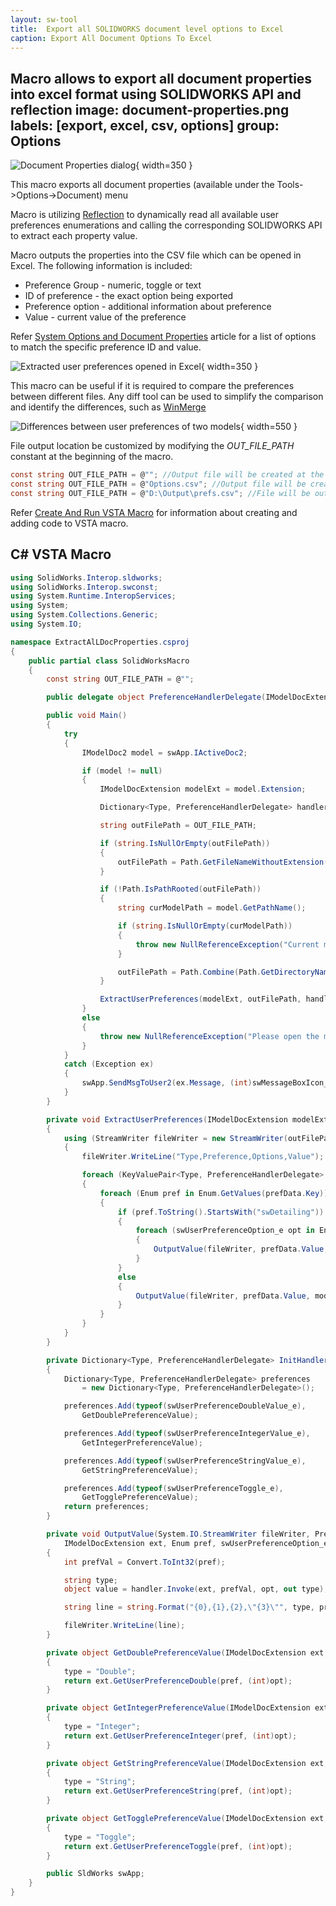 ```yaml
---
layout: sw-tool
title:  Export all SOLIDWORKS document level options to Excel
caption: Export All Document Options To Excel
---
```

 Macro allows to export all document properties into excel format using SOLIDWORKS API and reflection
image: document-properties.png
labels: [export, excel, csv, options]
group: Options
---
![Document Properties dialog](document-properties.png){ width=350 }

This macro exports all document properties (available under the Tools->Options->Document) menu

Macro is utilizing [Reflection](https://docs.microsoft.com/en-us/dotnet/csharp/programming-guide/concepts/reflection) to dynamically read all available user preferences enumerations and calling the corresponding SOLIDWORKS API to extract each property value.

Macro outputs the properties into the CSV file which can be opened in Excel. The following information is included:

* Preference Group - numeric, toggle or text
* ID of preference - the exact option being exported
* Preference option - additional information about preference
* Value - current value of the preference

Refer [System Options and Document Properties](https://help.solidworks.com/2016/english/api/sldworksapiprogguide/overview/system_options_and_document_properties.htm) article for a list of options to match the specific preference ID and value.

![Extracted user preferences opened in Excel](user-preferences-excel.png){ width=350 }

This macro can be useful if it is required to compare the preferences between different files. Any diff tool can be used to simplify the comparison and identify the differences, such as [WinMerge](https://winmerge.org/)

![Differences between user preferences of two models](diff-user-preferences.png){ width=550 }

File output location be customized by modifying the *OUT_FILE_PATH* constant at the beginning of the macro.

~~~ cs
const string OUT_FILE_PATH = @""; //Output file will be created at the same location as SOLIDWORKS model and will be named as <ModelName>_prefs.csv
const string OUT_FILE_PATH = @"Options.csv"; //Output file will be created at the same location as SOLIDWORKS model and will be named as Options.csv
const string OUT_FILE_PATH = @"D:\Output\prefs.csv"; //File will be output to D:\Output\prefs.csv
~~~

Refer [Create And Run VSTA Macro](/docs/codestack/solidworks-api/getting-started/macros/create-vsta/) for information about creating and adding code to VSTA macro.

## C# VSTA Macro

~~~ cs
using SolidWorks.Interop.sldworks;
using SolidWorks.Interop.swconst;
using System.Runtime.InteropServices;
using System;
using System.Collections.Generic;
using System.IO;

namespace ExtractAlLDocProperties.csproj
{
    public partial class SolidWorksMacro
    {
        const string OUT_FILE_PATH = @"";

        public delegate object PreferenceHandlerDelegate(IModelDocExtension ext, int pref, swUserPreferenceOption_e opt, out string type);

        public void Main()
        {
            try
            {
                IModelDoc2 model = swApp.IActiveDoc2;

                if (model != null)
                {
                    IModelDocExtension modelExt = model.Extension;

                    Dictionary<Type, PreferenceHandlerDelegate> handlers = InitHandlers();

                    string outFilePath = OUT_FILE_PATH;

                    if (string.IsNullOrEmpty(outFilePath))
                    {
                        outFilePath = Path.GetFileNameWithoutExtension(model.GetTitle()) + "_prefs.csv";
                    }

                    if (!Path.IsPathRooted(outFilePath))
                    {
                        string curModelPath = model.GetPathName();

                        if (string.IsNullOrEmpty(curModelPath))
                        {
                            throw new NullReferenceException("Current model is not saved. Either save the model or specify the full path to the output file");
                        }

                        outFilePath = Path.Combine(Path.GetDirectoryName(curModelPath), outFilePath);
                    }

                    ExtractUserPreferences(modelExt, outFilePath, handlers);
                }
                else
                {
                    throw new NullReferenceException("Please open the model");
                }
            }
            catch (Exception ex)
            {
                swApp.SendMsgToUser2(ex.Message, (int)swMessageBoxIcon_e.swMbStop, (int)swMessageBoxBtn_e.swMbOk);
            }
        }

        private void ExtractUserPreferences(IModelDocExtension modelExt, string outFilePath, Dictionary<Type, PreferenceHandlerDelegate> handlers)
        {
            using (StreamWriter fileWriter = new StreamWriter(outFilePath))
            {
                fileWriter.WriteLine("Type,Preference,Options,Value");

                foreach (KeyValuePair<Type, PreferenceHandlerDelegate> prefData in handlers)
                {
                    foreach (Enum pref in Enum.GetValues(prefData.Key))
                    {
                        if (pref.ToString().StartsWith("swDetailing"))
                        {
                            foreach (swUserPreferenceOption_e opt in Enum.GetValues(typeof(swUserPreferenceOption_e)))
                            {
                                OutputValue(fileWriter, prefData.Value, modelExt, pref, opt);
                            }
                        }
                        else
                        {
                            OutputValue(fileWriter, prefData.Value, modelExt, pref, swUserPreferenceOption_e.swDetailingNoOptionSpecified);
                        }
                    }
                }
            }
        }

        private Dictionary<Type, PreferenceHandlerDelegate> InitHandlers()
        {
            Dictionary<Type, PreferenceHandlerDelegate> preferences
                = new Dictionary<Type, PreferenceHandlerDelegate>();

            preferences.Add(typeof(swUserPreferenceDoubleValue_e),
                GetDoublePreferenceValue);

            preferences.Add(typeof(swUserPreferenceIntegerValue_e),
                GetIntegerPreferenceValue);

            preferences.Add(typeof(swUserPreferenceStringValue_e),
                GetStringPreferenceValue);

            preferences.Add(typeof(swUserPreferenceToggle_e),
                GetTogglePreferenceValue);
            return preferences;
        }

        private void OutputValue(System.IO.StreamWriter fileWriter, PreferenceHandlerDelegate handler, 
            IModelDocExtension ext, Enum pref, swUserPreferenceOption_e opt) 
        {
            int prefVal = Convert.ToInt32(pref);

            string type;
            object value = handler.Invoke(ext, prefVal, opt, out type);

            string line = string.Format("{0},{1},{2},\"{3}\"", type, pref, opt, value);

            fileWriter.WriteLine(line);
        }

        private object GetDoublePreferenceValue(IModelDocExtension ext, int pref, swUserPreferenceOption_e opt, out string type) 
        {
            type = "Double";
            return ext.GetUserPreferenceDouble(pref, (int)opt);
        }

        private object GetIntegerPreferenceValue(IModelDocExtension ext, int pref, swUserPreferenceOption_e opt, out string type)
        {
            type = "Integer";
            return ext.GetUserPreferenceInteger(pref, (int)opt);
        }

        private object GetStringPreferenceValue(IModelDocExtension ext, int pref, swUserPreferenceOption_e opt, out string type)
        {
            type = "String";
            return ext.GetUserPreferenceString(pref, (int)opt);
        }

        private object GetTogglePreferenceValue(IModelDocExtension ext, int pref, swUserPreferenceOption_e opt, out string type)
        {
            type = "Toggle";
            return ext.GetUserPreferenceToggle(pref, (int)opt);
        }

        public SldWorks swApp;
    }
}
~~~


